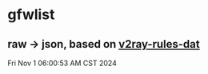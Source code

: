 # gfwlist
## raw -> json, based on [v2ray-rules-dat](https://github.com/Loyalsoldier/v2ray-rules-dat)
Fri Nov  1 06:00:53 AM CST 2024

